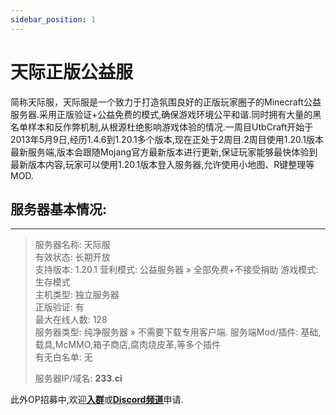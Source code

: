 ```yaml
---
sidebar_position: 1
---
```


# 天际正版公益服

简称天际服，天际服是一个致力于打造氛围良好的正版玩家圈子的Minecraft公益服务器.采用正版验证+公益免费的模式,确保游戏环境公平和谐.同时拥有大量的黑名单样本和反作弊机制,从根源杜绝影响游戏体验的情况.一周目UtbCraft开始于2013年5月9日,经历1.4.6到1.20.1多个版本,现在正处于2周目.2周目使用1.20.1版本最新服务端,版本会跟随Mojang官方最新版本进行更新,保证玩家能够最快体验到最新版本内容,玩家可以使用1.20.1版本登入服务器,允许使用小地图、R键整理等MOD.

## 服务器基本情况:  
----


>    服务器名称:	天际服  
>    有效状态:	长期开放  
>    支持版本:	1.20.1
>    营利模式:	公益服务器 » 全部免费+不接受捐助 
>    游戏模式:	生存模式  
>    主机类型:	独立服务器  
>    正版验证:	有  
>    最大在线人数:	128  
>    服务器类型:	纯净服务器 » 不需要下载专用客户端. 
>    服务端Mod/插件:	基础,载具,McMMO,箱子商店,腐肉烧皮革,等多个插件  
>    有无白名单:	无  
>      
>    服务器IP/域名:	**233.ci** 
  
此外OP招募中,欢迎[**入群**](https://jq.qq.com/?_wv=1027&k=QKurhX6E)或[**Discord频道**](https://discord.gg/bfefw2E)申请.     


